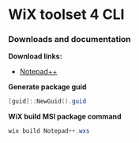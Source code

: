 # WiX toolset 4 CLI
### Downloads and documentation
<b>Download links:</b> <br />
* [Notepad++](https://notepad-plus-plus.org/downloads/)

<b>Generate package guid</b>
```powershell
[guid]::NewGuid().guid
```

<b>WiX build MSI package command</b>
```powershell
wix build Notepad++.wxs
```